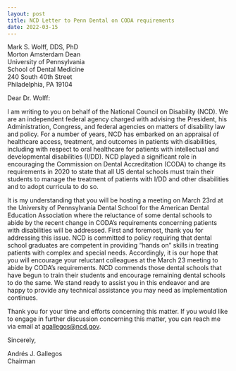 ```yaml
---
layout: post
title: NCD Letter to Penn Dental on CODA requirements
date: 2022-03-15
---
```

Mark S. Wolff, DDS, PhD\
Morton Amsterdam Dean\
University of Pennsylvania\
School of Dental Medicine\
240 South 40th Street\
Philadelphia, PA 19104

Dear Dr. Wolff:

I am writing to you on behalf of the National Council on Disability (NCD). We are an independent federal agency charged with advising the President, his Administration, Congress, and federal agencies on matters of disability law and policy. For a number of years, NCD has embarked on an appraisal of healthcare access, treatment, and outcomes in patients with disabilities, including with respect to oral healthcare for patients with intellectual and developmental disabilities (I/DD). NCD played a significant role in encouraging the Commission on Dental Accreditation (CODA) to change its requirements in 2020 to state that all US dental schools must train their students to manage the treatment of patients with I/DD and other disabilities and to adopt curricula to do so.

It is my understanding that you will be hosting a meeting on March 23rd at the University of Pennsylvania Dental School for the American Dental Education Association where the reluctance of some dental schools to abide by the recent change in CODA’s requirements concerning patients with disabilities will be addressed. First and foremost, thank you for addressing this issue. NCD is committed to policy requiring that dental school graduates are competent in providing “hands on” skills in treating patients with complex and special needs. Accordingly, it is our hope that you will encourage your reluctant colleagues at the March 23 meeting to abide by CODA’s requirements. NCD commends those dental schools that have begun to train their students and encourage remaining dental schools to do the same. We stand ready to assist you in this endeavor and are happy to provide any technical assistance you may need as implementation continues.

Thank you for your time and efforts concerning this matter. If you would like to engage in further discussion concerning this matter, you can reach me via email at [agallegos@ncd.gov](mailto:agallegos@ncd.gov).

Sincerely,

Andrés J. Gallegos\
Chairman
